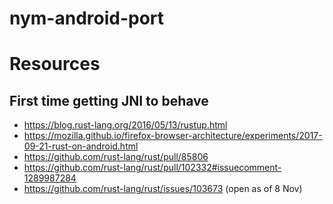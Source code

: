 # nym-android-port

# Resources
## First time getting JNI to behave
- https://blog.rust-lang.org/2016/05/13/rustup.html
- https://mozilla.github.io/firefox-browser-architecture/experiments/2017-09-21-rust-on-android.html
- https://github.com/rust-lang/rust/pull/85806
- https://github.com/rust-lang/rust/pull/102332#issuecomment-1289987284
- https://github.com/rust-lang/rust/issues/103673 (open as of 8 Nov)
